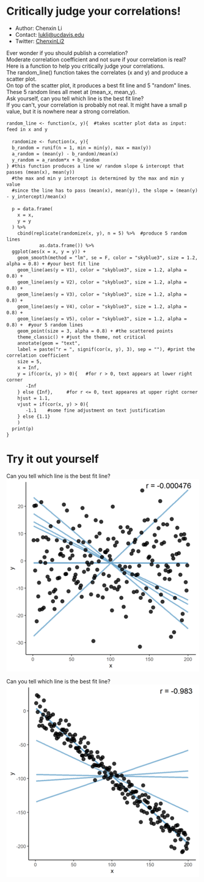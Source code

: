 # Critically judge your correlations! 

* Author: Chenxin Li
* Contact: lukli@ucdavis.edu 
* Twitter: [ChenxinLi2](https://twitter.com/ChenxinLi2)    

Ever wonder if you should publish a correlation?  
Moderate correlation coefficient and not sure if your correlation is real?   
Here is a function to help you critically judge your correlations.    
The random_line() function takes the correlates (x and y) and produce a scatter plot.   
On top of the scatter plot, it produces a best fit line and 5 "random" lines.     
These 5 random lines all meet at (mean_x, mean_y).     
Ask yourself, can you tell which line is the best fit line?    
If you can't, your correlation is probably not real. It might have a small p value, but it is nowhere near a strong correlation.   

```{r}
random_line <- function(x, y){  #takes scatter plot data as input: feed in x and y      
  
  randomize <- function(x, y){    
  b_random = runif(n = 1, min = min(y), max = max(y))    
  a_random = (mean(y) - b_random)/mean(x)   
  y_random = a_random*x + b_random    
} #this function produces a line w/ random slope & intercept that passes (mean(x), mean(y))      
  #the max and min y intercept is determined by the max and min y value      
  #since the line has to pass (mean(x), mean(y)), the slope = (mean(y) - y_intercept)/mean(x)    
  
  p = data.frame(   
    x = x,    
    y = y    
  ) %>%    
    cbind(replicate(randomize(x, y), n = 5) %>%  #produce 5 random lines      
            as.data.frame()) %>%    
  ggplot(aes(x = x, y = y)) +   
    geom_smooth(method = "lm", se = F, color = "skyblue3", size = 1.2, alpha = 0.8) + #your best fit line    
    geom_line(aes(y = V1), color = "skyblue3", size = 1.2, alpha = 0.8) +    
    geom_line(aes(y = V2), color = "skyblue3", size = 1.2, alpha = 0.8) +   
    geom_line(aes(y = V3), color = "skyblue3", size = 1.2, alpha = 0.8) +   
    geom_line(aes(y = V4), color = "skyblue3", size = 1.2, alpha = 0.8) +   
    geom_line(aes(y = V5), color = "skyblue3", size = 1.2, alpha = 0.8) +  #your 5 random lines   
    geom_point(size = 3, alpha = 0.8) + #the scattered points     
    theme_classic() + #just the theme, not critical     
    annotate(geom = "text",     
    label = paste("r = ", signif(cor(x, y), 3), sep = ""), #print the correlation coefficient    
    size = 5,    
    x = Inf,    
    y = if(cor(x, y) > 0){   #for r > 0, text appears at lower right corner    
       -Inf   
    } else {Inf},     #for r <= 0, text appeares at upper right corner     
    hjust = 1.1,    
    vjust = if(cor(x, y) > 0){    
       -1.1    #some fine adjustment on text justification     
    } else {1.1}      
    )    
  print(p)    
}      
```

# Try it out yourself
Can you tell which line is the best fit line?  
![Bad Example](https://github.com/cxli233/Critically_judge_your_correlations/blob/master/bad_example.png "normally distributed noise") 

Can you tell which line is the best fit line?  
![Good Example](https://github.com/cxli233/Critically_judge_your_correlations/blob/master/good_example.png "r = -0.9")  

